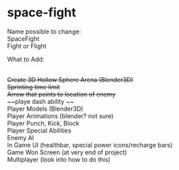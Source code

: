# space-fight

Name possible to change:
<br/>
SpaceFight
<br/>
Fight or Flight
<br/>

What to Add:

<br/>~~Create 3D Hollow Sphere Arena (Blender3D)~~
<br/>~~Sprinting time limit~~
<br/>~~Arrow that points to location of enemy~~
<br/>~~playe dash ability ~~
<br/>Player Models (Blender3D)
<br/>Player Animations (blender? not sure)
<br/>Player Punch, Kick, Block
<br/>Player Special Abilities
<br/>Enemy AI
<br/>In Game UI (healthbar, special power icons/recharge bars)
<br/>Game Won Screen (at very end of project)
<br/>Multiplayer (look into how to do this)
